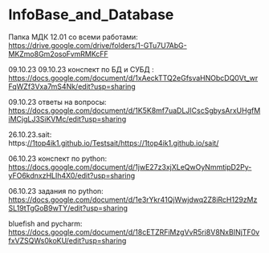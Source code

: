 # InfoBase_and_Database
Папка МДК 12.01 со всеми работами: https://drive.google.com/drive/folders/1-GTu7U7AbG-MKZmo8Gm2osoFvmRMKcFF

09.10.23 09.10.23 конспект по БД и СУБД : https://docs.google.com/document/d/1xAeckTTQ2eGfsvaHNObcDQ0Vt_wrFqWZf3Vxa7mS4Nk/edit?usp=sharing 

09.10.23 ответы на вопросы: https://docs.google.com/document/d/1K5K8mf7uaDLJICscSgbysArxUHgfMiMCjgLJ3SiKVMc/edit?usp=sharing

26.10.23.sait: https:[//1top4ik1.github.io/Testsait/](https://1top4ik1.github.io/sait/)https://1top4ik1.github.io/sait/

06.10.23  конспект по python: https://docs.google.com/document/d/1jwE27z3xjXLeQwOyNmmtipD2Py-yFO6kdnxzHLIh4X0/edit?usp=sharing

06.10.23 задания по python: https://docs.google.com/document/d/1e3rYkr41QjWwjdwq2Z8iRcH129zMzSL19tTgGoB9wTY/edit?usp=sharing

bluefish and pycharm: https://docs.google.com/document/d/18cETZRFiMzgVvR5ri8V8NxBINjTF0vfxVZSQWs0koKU/edit?usp=sharing
